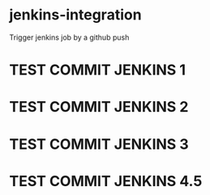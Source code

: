 # jenkins-integration
Trigger jenkins job by a github push
# TEST COMMIT JENKINS 1
# TEST COMMIT JENKINS 2
# TEST COMMIT JENKINS 3
# TEST COMMIT JENKINS 4.5
